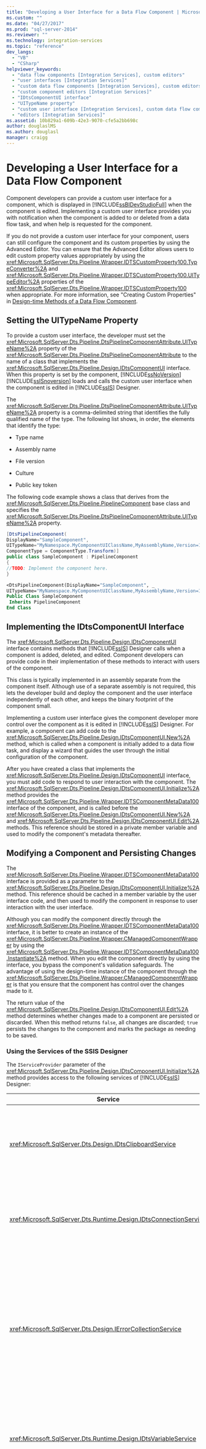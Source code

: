 ```yaml
---
title: "Developing a User Interface for a Data Flow Component | Microsoft Docs"
ms.custom: ""
ms.date: "04/27/2017"
ms.prod: "sql-server-2014"
ms.reviewer: ""
ms.technology: integration-services
ms.topic: "reference"
dev_langs: 
  - "VB"
  - "CSharp"
helpviewer_keywords: 
  - "data flow components [Integration Services], custom editors"
  - "user interfaces [Integration Services]"
  - "custom data flow components [Integration Services], custom editors"
  - "custom component editors [Integration Services]"
  - "IDtsComponentUI interface"
  - "UITypeName property"
  - "custom user interface [Integration Services], custom data flow component"
  - "editors [Integration Services]"
ms.assetid: 10b829a1-609b-42e3-9070-cfe5a2bb698c
author: douglaslMS
ms.author: douglasl
manager: craigg
---
```

# Developing a User Interface for a Data Flow Component
  Component developers can provide a custom user interface for a component, which is displayed in [!INCLUDE[ssBIDevStudioFull](../../../includes/ssbidevstudiofull-md.md)] when the component is edited. Implementing a custom user interface provides you with notification when the component is added to or deleted from a data flow task, and when help is requested for the component.  
  
 If you do not provide a custom user interface for your component, users can still configure the component and its custom properties by using the Advanced Editor. You can ensure that the Advanced Editor allows users to edit custom property values appropriately by using the <xref:Microsoft.SqlServer.Dts.Pipeline.Wrapper.IDTSCustomProperty100.TypeConverter%2A> and <xref:Microsoft.SqlServer.Dts.Pipeline.Wrapper.IDTSCustomProperty100.UITypeEditor%2A> properties of the <xref:Microsoft.SqlServer.Dts.Pipeline.Wrapper.IDTSCustomProperty100> when appropriate. For more information, see "Creating Custom Properties" in [Design-time Methods of a Data Flow Component](design-time-methods-of-a-data-flow-component.md).  
  
## Setting the UITypeName Property  
 To provide a custom user interface, the developer must set the <xref:Microsoft.SqlServer.Dts.Pipeline.DtsPipelineComponentAttribute.UITypeName%2A> property of the <xref:Microsoft.SqlServer.Dts.Pipeline.DtsPipelineComponentAttribute> to the name of a class that implements the <xref:Microsoft.SqlServer.Dts.Pipeline.Design.IDtsComponentUI> interface. When this property is set by the component, [!INCLUDE[ssNoVersion](../../../includes/ssnoversion-md.md)] [!INCLUDE[ssISnoversion](../../../includes/ssisnoversion-md.md)] loads and calls the custom user interface when the component is edited in [!INCLUDE[ssIS](../../../includes/ssis-md.md)] Designer.  
  
 The <xref:Microsoft.SqlServer.Dts.Pipeline.DtsPipelineComponentAttribute.UITypeName%2A> property is a comma-delimited string that identifies the fully qualified name of the type. The following list shows, in order, the elements that identify the type:  
  
-   Type name  
  
-   Assembly name  
  
-   File version  
  
-   Culture  
  
-   Public key token  
  
 The following code example shows a class that derives from the <xref:Microsoft.SqlServer.Dts.Pipeline.PipelineComponent> base class and specifies the <xref:Microsoft.SqlServer.Dts.Pipeline.DtsPipelineComponentAttribute.UITypeName%2A> property.  
  
```csharp  
[DtsPipelineComponent(  
DisplayName="SampleComponent",  
UITypeName="MyNamespace.MyComponentUIClassName,MyAssemblyName,Version=1.0.0.0,Culture=neutral,PublicKeyToken=abcd...",  
ComponentType = ComponentType.Transform)]  
public class SampleComponent : PipelineComponent  
{  
//TODO: Implement the component here.  
}  
```  
  
```vb  
<DtsPipelineComponent(DisplayName="SampleComponent", _  
UITypeName="MyNamespace.MyComponentUIClassName,MyAssemblyName,Version=1.0.0.0,Culture=neutral,PublicKeyToken=abcd...", ComponentType=ComponentType.Transform)> _   
Public Class SampleComponent   
 Inherits PipelineComponent   
End Class  
```  
  
## Implementing the IDtsComponentUI Interface  
 The <xref:Microsoft.SqlServer.Dts.Pipeline.Design.IDtsComponentUI> interface contains methods that [!INCLUDE[ssIS](../../../includes/ssis-md.md)] Designer calls when a component is added, deleted, and edited. Component developers can provide code in their implementation of these methods to interact with users of the component.  
  
 This class is typically implemented in an assembly separate from the component itself. Although use of a separate assembly is not required, this lets the developer build and deploy the component and the user interface independently of each other, and keeps the binary footprint of the component small.  
  
 Implementing a custom user interface gives the component developer more control over the component as it is edited in [!INCLUDE[ssIS](../../../includes/ssis-md.md)] Designer. For example, a component can add code to the <xref:Microsoft.SqlServer.Dts.Pipeline.Design.IDtsComponentUI.New%2A> method, which is called when a component is initially added to a data flow task, and display a wizard that guides the user through the initial configuration of the component.  
  
 After you have created a class that implements the <xref:Microsoft.SqlServer.Dts.Pipeline.Design.IDtsComponentUI> interface, you must add code to respond to user interaction with the component. The <xref:Microsoft.SqlServer.Dts.Pipeline.Design.IDtsComponentUI.Initialize%2A> method provides the <xref:Microsoft.SqlServer.Dts.Pipeline.Wrapper.IDTSComponentMetaData100> interface of the component, and is called before the <xref:Microsoft.SqlServer.Dts.Pipeline.Design.IDtsComponentUI.New%2A> and <xref:Microsoft.SqlServer.Dts.Pipeline.Design.IDtsComponentUI.Edit%2A> methods. This reference should be stored in a private member variable and used to modify the component's metadata thereafter.  
  
## Modifying a Component and Persisting Changes  
 The <xref:Microsoft.SqlServer.Dts.Pipeline.Wrapper.IDTSComponentMetaData100> interface is provided as a parameter to the <xref:Microsoft.SqlServer.Dts.Pipeline.Design.IDtsComponentUI.Initialize%2A> method. This reference should be cached in a member variable by the user interface code, and then used to modify the component in response to user interaction with the user interface.  
  
 Although you can modify the component directly through the <xref:Microsoft.SqlServer.Dts.Pipeline.Wrapper.IDTSComponentMetaData100> interface, it is better to create an instance of the <xref:Microsoft.SqlServer.Dts.Pipeline.Wrapper.CManagedComponentWrapper> by using the <xref:Microsoft.SqlServer.Dts.Pipeline.Wrapper.IDTSComponentMetaData100.Instantiate%2A> method. When you edit the component directly by using the interface, you bypass the component's validation safeguards. The advantage of using the design-time instance of the component through the <xref:Microsoft.SqlServer.Dts.Pipeline.Wrapper.CManagedComponentWrapper> is that you ensure that the component has control over the changes made to it.  
  
 The return value of the <xref:Microsoft.SqlServer.Dts.Pipeline.Design.IDtsComponentUI.Edit%2A> method determines whether changes made to a component are persisted or discarded. When this method returns `false`, all changes are discarded; `true` persists the changes to the component and marks the package as needing to be saved.  
  
### Using the Services of the SSIS Designer  
 The `IServiceProvider` parameter of the <xref:Microsoft.SqlServer.Dts.Pipeline.Design.IDtsComponentUI.Initialize%2A> method provides access to the following services of [!INCLUDE[ssIS](../../../includes/ssis-md.md)] Designer:  
  
|Service|Description|  
|-------------|-----------------|  
|<xref:Microsoft.SqlServer.Dts.Design.IDtsClipboardService>|Used to determine whether the component was generated as part of a copy/paste or cut/paste operation.|  
|<xref:Microsoft.SqlServer.Dts.Runtime.Design.IDtsConnectionService>|Used to access existing connections or to create new connections in the package.|  
|<xref:Microsoft.SqlServer.Dts.Design.IErrorCollectionService>|Used to capture events from data flow components when you need to capture all the errors and warnings raised by the component instead of receiving only the last error or warning.|  
|<xref:Microsoft.SqlServer.Dts.Runtime.Design.IDtsVariableService>|Used to access existing variables or to create new variables in the package.|  
|<xref:Microsoft.SqlServer.Dts.Design.IDtsPipelineEnvironmentService>|Used by data flow components to access the parent Data Flow task and other components in the data flow. This feature could be used to develop a component like the Slowly Changing Dimension Wizard that creates and connects additional data flow components as needed.|  
  
 These services provide component developers the ability to access and create objects in the package in which the component is loaded.  
  
## Sample  
 The following code example shows the integration of a custom user interface class that implements the <xref:Microsoft.SqlServer.Dts.Pipeline.Design.IDtsComponentUI> interface, and a Windows form that serves as the editor for a component.  
  
### Custom User Interface Class  
 The following code shows the class that implements the <xref:Microsoft.SqlServer.Dts.Pipeline.Design.IDtsComponentUI> interface. The <xref:Microsoft.SqlServer.Dts.Pipeline.Design.IDtsComponentUI.Edit%2A> method creates the component editor and then displays the form. The return value of the form determines whether changes to the component are persisted.  
  
```csharp  
using System;  
using System.Windows.Forms;  
using Microsoft.SqlServer.Dts.Runtime;  
using Microsoft.SqlServer.Dts.Pipeline.Design;  
using Microsoft.SqlServer.Dts.Pipeline.Wrapper;  
  
namespace Microsoft.Samples.SqlServer.Dts  
{  
    public class SampleComponentUI : IDtsComponentUI  
    {  
        IDTSComponentMetaData100 md;  
        IServiceProvider sp;  
  
        public void Help(System.Windows.Forms.IWin32Window parentWindow)  
        {  
        }  
        public void New(System.Windows.Forms.IWin32Window parentWindow)  
        {  
        }  
        public void Delete(System.Windows.Forms.IWin32Window parentWindow)  
        {  
        }  
        public bool Edit(System.Windows.Forms.IWin32Window parentWindow, Variables vars, Connections cons)  
        {  
            // Create and display the form for the user interface.  
            SampleComponentUIForm componentEditor = new SampleComponentUIForm(cons, vars, md);  
  
            DialogResult result  = componentEditor.ShowDialog(parentWindow);  
  
            if (result == DialogResult.OK)  
                return true;  
  
            return false;  
        }  
        public void Initialize(IDTSComponentMetaData100 dtsComponentMetadata, IServiceProvider serviceProvider)  
        {  
            // Store the component metadata.  
            this.md = dtsComponentMetadata;  
        }  
    }  
}  
```  
  
```vb  
Imports System   
Imports System.Windows.Forms   
Imports Microsoft.SqlServer.Dts.Runtime   
Imports Microsoft.SqlServer.Dts.Pipeline.Design   
Imports Microsoft.SqlServer.Dts.Pipeline.Wrapper   
  
Namespace Microsoft.Samples.SqlServer.Dts   
  
 Public Class SampleComponentUI   
 Implements IDtsComponentUI   
   Private md As IDTSComponentMetaData100   
   Private sp As IServiceProvider   
  
   Public Sub Help(ByVal parentWindow As System.Windows.Forms.IWin32Window)   
   End Sub   
  
   Public Sub New(ByVal parentWindow As System.Windows.Forms.IWin32Window)   
   End Sub   
  
   Public Sub Delete(ByVal parentWindow As System.Windows.Forms.IWin32Window)   
   End Sub   
  
   Public Function Edit(ByVal parentWindow As System.Windows.Forms.IWin32Window, ByVal vars As Variables, ByVal cons As Connections) As Boolean   
     ' Create and display the form for the user interface.  
     Dim componentEditor As SampleComponentUIForm = New SampleComponentUIForm(cons, vars, md)   
     Dim result As DialogResult = componentEditor.ShowDialog(parentWindow)   
     If result = DialogResult.OK Then   
       Return True   
     End If   
     Return False   
   End Function   
  
   Public Sub Initialize(ByVal dtsComponentMetadata As IDTSComponentMetaData100, ByVal serviceProvider As IServiceProvider)   
     Me.md = dtsComponentMetadata   
   End Sub   
 End Class   
  
End Namespace  
```  
  
### Custom Editor  
 The following code shows the implementation of the Windows form that is shown during the call to the <xref:Microsoft.SqlServer.Dts.Pipeline.Design.IDtsComponentUI.Edit%2A> method.  
  
```csharp  
using System;  
using System.Drawing;  
using System.Collections;  
using System.ComponentModel;  
using System.Windows.Forms;  
using System.Data;  
  
using Microsoft.SqlServer.Dts.Pipeline.Wrapper;  
using Microsoft.SqlServer.Dts.Runtime;  
  
namespace Microsoft.Samples.SqlServer.Dts  
{  
    public partial class SampleComponentUIForm : System.Windows.Forms.Form  
    {  
        private Connections connections;  
        private Variables variables;  
        private IDTSComponentMetaData100 metaData;  
        private CManagedComponentWrapper designTimeInstance;  
        private System.ComponentModel.IContainer components = null;  
  
        public SampleComponentUIForm( Connections cons, Variables vars, IDTSComponentMetaData100 md)  
        {  
            variables = vars;  
            connections = cons;  
            metaData = md;  
        }  
  
        private void btnOk_Click(object sender, System.EventArgs e)  
        {  
            if (designTimeInstance == null)  
                designTimeInstance = metaData.Instantiate();  
  
            designTimeInstance.SetComponentProperty( "CustomProperty", txtCustomPropertyValue.Text);  
  
            this.Close();  
        }  
  
        private void btnCancel_Click(object sender, System.EventArgs e)  
        {  
            this.Close();  
        }  
    }  
}  
```  
  
```vb  
Imports System   
Imports System.Drawing   
Imports System.Collections   
Imports System.ComponentModel   
Imports System.Windows.Forms   
Imports System.Data   
Imports Microsoft.SqlServer.Dts.Pipeline.Wrapper   
Imports Microsoft.SqlServer.Dts.Runtime   
  
Namespace Microsoft.Samples.SqlServer.Dts   
  
 Public Partial Class SampleComponentUIForm   
  Inherits System.Windows.Forms.Form   
   Private connections As Connections   
   Private variables As Variables   
   Private metaData As IDTSComponentMetaData100   
   Private designTimeInstance As CManagedComponentWrapper   
   Private components As System.ComponentModel.IContainer = Nothing   
  
   Public Sub New(ByVal cons As Connections, ByVal vars As Variables, ByVal md As IDTSComponentMetaData100)   
     variables = vars   
     connections = cons   
     metaData = md   
   End Sub   
  
   Private Sub btnOk_Click(ByVal sender As Object, ByVal e As System.EventArgs)   
     If designTimeInstance Is Nothing Then   
       designTimeInstance = metaData.Instantiate   
     End If   
     designTimeInstance.SetComponentProperty("CustomProperty", txtCustomPropertyValue.Text)   
     Me.Close   
   End Sub   
  
   Private Sub btnCancel_Click(ByVal sender As Object, ByVal e As System.EventArgs)   
     Me.Close   
   End Sub   
 End Class   
  
End Namespace  
```  
  
![Integration Services icon (small)](../../media/dts-16.gif "Integration Services icon (small)")  **Stay Up to Date with Integration Services**<br /> For the latest downloads, articles, samples, and videos from Microsoft, as well as selected solutions from the community, visit the [!INCLUDE[ssISnoversion](../../../includes/ssisnoversion-md.md)] page on MSDN:<br /><br /> [Visit the Integration Services page on MSDN](http://go.microsoft.com/fwlink/?LinkId=136655)<br /><br /> For automatic notification of these updates, subscribe to the RSS feeds available on the page.  
  
## See Also  
 [Creating a Custom Data Flow Component](creating-a-custom-data-flow-component.md)  
  
  
